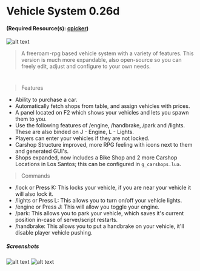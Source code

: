 # Vehicle System 0.26d 
#### (Required Resource(s): [cpicker](https://community.multitheftauto.com/index.php?p=resources&s=details&id=3247))

![alt text](https://i.imgur.com/jfHD7fP.png)
> A freeroam-rpg based vehicle system with a variety of features. This version is much more expandable, also open-source so you can freely edit, adjust and configure to your own needs.
#
> Features
- Ability to purchase a car.
- Automatically fetch shops from table, and assign vehicles with prices.
- A panel located on F2 which shows your vehicles and lets you spawn them to you.
- Use the following features of /engine, /handbrake, /park and /lights. These are also binded on J - Engine, L - Lights.
- Players can enter your vehicles if they are not locked.
- Carshop Structure improved, more RPG feeling with icons next to them and generated GUI's.
- Shops expanded, now includes a Bike Shop and 2 more Carshop Locations in Los Santos; this can be configured in ```g_carshops.lua```.
>Commands
- /lock or Press K: This locks your vehicle, if you are near your vehicle it will also lock it.
- /lights or Press L: This allows you to turn on/off your vehicle lights.
- /engine or Press J: This will allow you toggle your engine.
- /park: This allows you to park your vehicle, which saves it's current position in-case of server/script restarts.
- /handbrake: This allows you to put a handbrake on your vehicle, it'll disable player vehicle pushing.
##### Screenshots
![alt text](https://i.imgur.com/BDgjRLN.png)
![alt text](https://i.imgur.com/qrunw4H.png)
